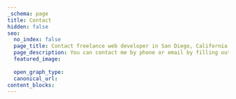```yaml
---
_schema: page
title: Contact
hidden: false
seo:
  no_index: false
  page_title: Contact freelance web developer in San Diego, California
  page_description: You can contact me by phone or email by filling out the form on this page.
  featured_image:
  
  open_graph_type:
  canonical_url:
content_blocks:
---
```


